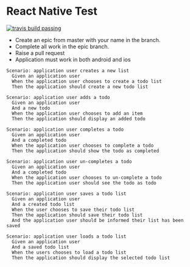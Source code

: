 # React Native Test  

[![travis build passing](https://travis-ci.org/britishgas-engineering/react-test.svg?branch=master)](https://travis-ci.org/britishgas-engineering/react-test)


- Create an epic from master with your name in the branch.
- Complete all work in the epic branch.
- Raise a pull request
- Application must work in both android and ios


```feature
Scenario: application user creates a new list
  Given an application user
  When the application user chooses to create a todo list
  Then the application should create a new todo list

Scenario: application user adds a todo
  Given an application user
  And a new todo
  When the application user chooses to add an item
  Then the application should display an added todo

Scenario: application user completes a todo
  Given an application user
  And a completed todo
  When the application user chooses to complete a todo
  Then the application should show the todo as completed

Scenario: application user un-completes a todo
  Given an application user
  And a completed todo
  When the application user chooses to un-complete a todo
  Then the application user should see the todo as todo

Scenario: application user saves a todo list
  Given an application user
  And a created todo list
  When the user chooses to save their todo list
  Then the application should save their todo list
  And the application user should be informed their list has been saved

Scenario: application user loads a todo list
  Given an application user
  And a saved todo list
  When the users chooses to load a todo list
  Then the application should display the selected todo list
```

